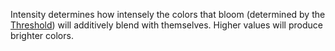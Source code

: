 Intensity determines how intensely the colors that bloom (determined by
the [Threshold](https://create.roblox.com/docs/reference/engine/classes/BloomEffect#Threshold)) will additively blend with
themselves. Higher values will produce brighter colors.